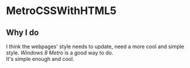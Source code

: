 MetroCSSWithHTML5
=================
Why I do
-----------------
I think the webpages' style needs to update, need a more cool and simple style.
_Windows 8 Metro_
is a good way to do.
<br/>
It's simple enough and cool.
